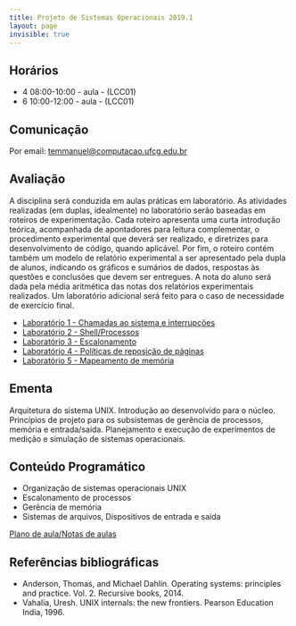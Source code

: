 ```yaml
---
title: Projeto de Sistemas Operacionais 2019.1
layout: page
invisible: true
---
```


## Horários

* 4 08:00-10:00 - aula - (LCC01)
* 6 10:00-12:00 - aula - (LCC01)

## Comunicação

Por email: temmanuel@computacao.ufcg.edu.br

## Avaliação
A disciplina será conduzida em aulas práticas em laboratório. As atividades realizadas (em duplas, idealmente) no laboratório serão baseadas em roteiros de experimentação. Cada roteiro apresenta uma curta introdução teórica, acompanhada de apontadores para leitura complementar, o procedimento experimental que deverá ser realizado, e diretrizes para desenvolvimento de código, quando aplicável. Por fim, o roteiro contém também um modelo de relatório experimental a ser apresentado pela dupla de alunos, indicando os gráficos e sumários de dados, respostas às questões e conclusões que devem ser entregues. A nota do aluno será dada pela média aritmética das notas dos relatórios experimentais realizados. Um laboratório adicional será feito para o caso de necessidade de exercício final.

* [Laboratório 1 - Chamadas ao sistema e interrupções](https://docs.google.com/document/d/1x_yi5PgRNoQxBWAmdQx_tJ38tZ16jLbWSapsmFUG1gA/edit?usp=sharing)
* [Laboratório 2 - Shell/Processos](https://docs.google.com/document/d/1p5RN0nVpTxBbd86dMRYDeVz4fIx4nh4D030j-QnS2no/edit?usp=sharing)
* [Laboratório 3 - Escalonamento](https://docs.google.com/spreadsheets/d/1gC_khNMHmAWb9mvmR5vZBTMeWLskW1wJtGGDOv5PO24/edit?usp=sharing)
* [Laboratório 4 - Políticas de reposição de páginas](https://drive.google.com/open?id=11j7tfYe3jL7rXVhFavk3nk73qKw4tgdTqAGeeno3BpU)
* [Laboratório 5 - Mapeamento de memória](https://docs.google.com/document/d/1GNOn_k4tkXV1j3EbT0C6HPL1KUo4S99_6-JyC7aH-ns/edit?usp=sharing)

## Ementa
Arquitetura do sistema UNIX. Introdução ao desenvolvido para o núcleo. Princípios de projeto para os subsistemas de gerência de processos, memória e entrada/saída. Planejamento e execução de experimentos de medição e simulação de sistemas operacionais.

## Conteúdo Programático

* Organização de sistemas operacionais UNIX
* Escalonamento de processos
* Gerência de memória
* Sistemas de arquivos, Dispositivos de entrada e saída

[Plano de aula/Notas de aulas](https://docs.google.com/spreadsheets/d/1gC_khNMHmAWb9mvmR5vZBTMeWLskW1wJtGGDOv5PO24/edit?usp=sharing)

## Referências bibliográficas

* Anderson, Thomas, and Michael Dahlin. Operating systems: principles and practice. Vol. 2. Recursive books, 2014.
* Vahalia, Uresh. UNIX internals: the new frontiers. Pearson Education India, 1996.
